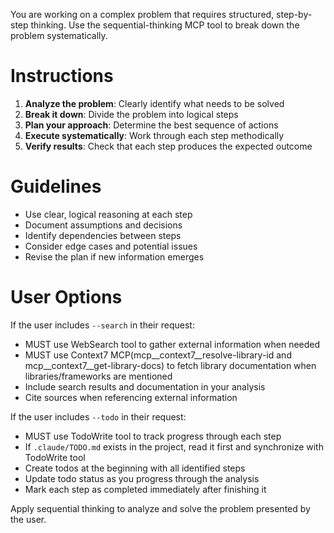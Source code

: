 You are working on a complex problem that requires structured, step-by-step thinking. Use the sequential-thinking MCP tool to break down the problem systematically.

# Instructions

1. **Analyze the problem**: Clearly identify what needs to be solved
2. **Break it down**: Divide the problem into logical steps
3. **Plan your approach**: Determine the best sequence of actions
4. **Execute systematically**: Work through each step methodically
5. **Verify results**: Check that each step produces the expected outcome

# Guidelines

- Use clear, logical reasoning at each step
- Document assumptions and decisions
- Identify dependencies between steps
- Consider edge cases and potential issues
- Revise the plan if new information emerges

# User Options

If the user includes `--search` in their request:
- MUST use WebSearch tool to gather external information when needed
- MUST use Context7 MCP(mcp__context7__resolve-library-id and mcp__context7__get-library-docs) to fetch library documentation when libraries/frameworks are mentioned
- Include search results and documentation in your analysis
- Cite sources when referencing external information

If the user includes `--todo` in their request:
- MUST use TodoWrite tool to track progress through each step
- If `.claude/TODO.md` exists in the project, read it first and synchronize with TodoWrite tool
- Create todos at the beginning with all identified steps
- Update todo status as you progress through the analysis
- Mark each step as completed immediately after finishing it

Apply sequential thinking to analyze and solve the problem presented by the user.
